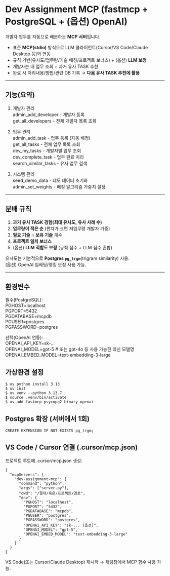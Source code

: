 # Dev Assignment MCP (fastmcp + PostgreSQL + (옵션) OpenAI)

개발자 업무를 자동으로 배분하는 **MCP 서버**입니다.  
- 표준 **MCP(stdio)** 방식으로 LLM 클라이언트(Cursor/VS Code/Claude Desktop 등)와 연동
- 규칙 기반(유사도/업무량/기술 매칭/프로젝트 보너스) + (옵션) **LLM 보정**
- 개발자는 내 업무 조회 + 과거 유사 TASK 추천
- 완료 시 처리내용/방법/관련 DB 기록 → **다음 유사 TASK 추천에 활용**

---

## 기능(요약)

1. 개발자 관리  
admin_add_developer - 개발자 등록  
get_all_developers - 전체 개발자 목록 조회  
  
2. 업무 관리  
admin_add_task - 업무 등록 (자동 배정)  
get_all_tasks - 전체 업무 목록 조회  
dev_my_tasks - 개발자별 업무 조회  
dev_complete_task - 업무 완료 처리  
search_similar_tasks - 유사 업무 검색  
  
3. 시스템 관리  
seed_demo_data - 데모 데이터 초기화  
admin_set_weights - 배정 알고리즘 가중치 설정  

---

## 분배 규칙

1) **과거 유사 TASK 경험(최대 유사도, 유사 사례 수)**  
2) **업무량이 적은 순** (편차가 크면 저업무량 개발자 가중)  
3) **필요 기술 ∩ 보유 기술** 개수  
4) **프로젝트 일치 보너스**  
5) (옵션) **LLM 적합도 보정** (규칙 점수 + LLM 점수 혼합)

유사도는 기본적으로 **Postgres `pg_trgm`**(trigram similarity) 사용.  
(옵션) OpenAI 임베딩/랭킹 보정 사용 가능.

---

## 환경변수

필수(PostgreSQL):  
PGHOST=localhost  
PGPORT=5432  
PGDATABASE=mcpdb  
PGUSER=postgres  
PGPASSWORD=postgres  

선택(OpenAI 연동):  
OPENAI_API_KEY=sk-...  
OPENAI_MODEL=gpt-5 # 또는 gpt-4o 등 사용 가능한 최신 모델명  
OPENAI_EMBED_MODEL=text-embedding-3-large  


## 가상환경 설정
```
$ uv python install 3.13   
$ uv init
$ uv venv --python 3.13.7
$ source .venv/bin/activate  
$ uv add fastmcp psycopg2-binary openai
```

## Postgres 확장 (서버에서 1회)
```
CREATE EXTENSION IF NOT EXISTS pg_trgm;
```

## VS Code / Cursor 연결 (.cursor/mcp.json)
프로젝트 루트에 .cursor/mcp.json 생성:
```
{
  "mcpServers": {
    "dev-assignment-mcp": {
      "command": "python",
      "args": ["server.py"],
      "cwd": "/절대/혹은/프로젝트/경로",
      "env": {
        "PGHOST": "localhost",
        "PGPORT": "5432",
        "PGDATABASE": "mcpdb",
        "PGUSER": "postgres",
        "PGPASSWORD": "postgres",
        "OPENAI_API_KEY": "sk-... (옵션)",
        "OPENAI_MODEL": "gpt-5",
        "OPENAI_EMBED_MODEL": "text-embedding-3-large"
      }
    }
  }
}

```
VS Code(또는 Cursor/Claude Desktop) 재시작 → 채팅창에서 MCP 함수 사용 가능.
